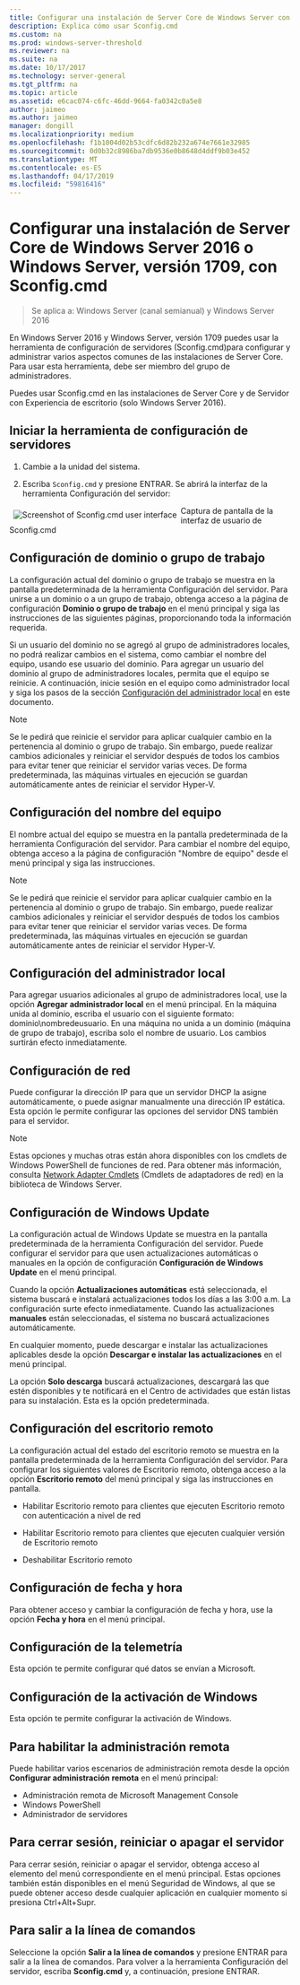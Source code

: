 ```yaml
---
title: Configurar una instalación de Server Core de Windows Server con Sconfig.cmd
description: Explica cómo usar Sconfig.cmd
ms.custom: na
ms.prod: windows-server-threshold
ms.reviewer: na
ms.suite: na
ms.date: 10/17/2017
ms.technology: server-general
ms.tgt_pltfrm: na
ms.topic: article
ms.assetid: e6cac074-c6fc-46dd-9664-fa0342c0a5e8
author: jaimeo
ms.author: jaimeo
manager: dongill
ms.localizationpriority: medium
ms.openlocfilehash: f1b1004d02b53cdfc6d82b232a674e7661e32985
ms.sourcegitcommit: 0d0b32c8986ba7db9536e0b8648d4ddf9b03e452
ms.translationtype: MT
ms.contentlocale: es-ES
ms.lasthandoff: 04/17/2019
ms.locfileid: "59816416"
---
```

# <a name="configure-a-server-core-installation-of-windows-server-2016-or-windows-server-version-1709-with-sconfigcmd"></a>Configurar una instalación de Server Core de Windows Server 2016 o Windows Server, versión 1709, con Sconfig.cmd
> Se aplica a: Windows Server (canal semianual) y Windows Server 2016

En Windows Server 2016 y Windows Server, versión 1709 puedes usar la herramienta de configuración de servidores (Sconfig.cmd)para configurar y administrar varios aspectos comunes de las instalaciones de Server Core. Para usar esta herramienta, debe ser miembro del grupo de administradores.  
  
Puedes usar Sconfig.cmd en las instalaciones de Server Core y de Servidor con Experiencia de escritorio (solo Windows Server 2016). 
  
## <a name="start-the-server-configuration-tool"></a>Iniciar la herramienta de configuración de servidores  
  
1.  Cambie a la unidad del sistema.  
  
2.  Escriba `Sconfig.cmd` y presione ENTRAR. Se abrirá la interfaz de la herramienta Configuración del servidor:  
  
 <img src="mainsconfigpage.png" style='float:left; padding:.5em;' alt="Screenshot of Sconfig.cmd user interface">  
Captura de pantalla de la interfaz de usuario de Sconfig.cmd  
  
##  <a name="BKMK_Domainworkgroup"></a> Configuración de dominio o grupo de trabajo  
 La configuración actual del dominio o grupo de trabajo se muestra en la pantalla predeterminada de la herramienta Configuración del servidor. Para unirse a un dominio o a un grupo de trabajo, obtenga acceso a la página de configuración **Dominio o grupo de trabajo** en el menú principal y siga las instrucciones de las siguientes páginas, proporcionando toda la información requerida.  
  
 Si un usuario del dominio no se agregó al grupo de administradores locales, no podrá realizar cambios en el sistema, como cambiar el nombre del equipo, usando ese usuario del dominio. Para agregar un usuario del dominio al grupo de administradores locales, permita que el equipo se reinicie. A continuación, inicie sesión en el equipo como administrador local y siga los pasos de la sección [Configuración del administrador local](assetId:///3c2f8ca4-6adc-4ebd-8daf-eb0de16c2c7d#BKMK_Localadministratorsettings) en este documento.  
  
> [!NOTE]
>  Se le pedirá que reinicie el servidor para aplicar cualquier cambio en la pertenencia al dominio o grupo de trabajo. Sin embargo, puede realizar cambios adicionales y reiniciar el servidor después de todos los cambios para evitar tener que reiniciar el servidor varias veces. De forma predeterminada, las máquinas virtuales en ejecución se guardan automáticamente antes de reiniciar el servidor Hyper-V.  
  
## <a name="computer-name-settings"></a>Configuración del nombre del equipo  
 El nombre actual del equipo se muestra en la pantalla predeterminada de la herramienta Configuración del servidor. Para cambiar el nombre del equipo, obtenga acceso a la página de configuración "Nombre de equipo" desde el menú principal y siga las instrucciones.  
  
> [!NOTE]
>  Se le pedirá que reinicie el servidor para aplicar cualquier cambio en la pertenencia al dominio o grupo de trabajo. Sin embargo, puede realizar cambios adicionales y reiniciar el servidor después de todos los cambios para evitar tener que reiniciar el servidor varias veces. De forma predeterminada, las máquinas virtuales en ejecución se guardan automáticamente antes de reiniciar el servidor Hyper-V.  
  
##  <a name="BKMK_Localadministratorsettings"></a> Configuración del administrador local  
 Para agregar usuarios adicionales al grupo de administradores local, use la opción **Agregar administrador local** en el menú principal. En la máquina unida al dominio, escriba el usuario con el siguiente formato: dominio\nombredeusuario. En una máquina no unida a un dominio (máquina de grupo de trabajo), escriba solo el nombre de usuario. Los cambios surtirán efecto inmediatamente.  
  
## <a name="network-settings"></a>Configuración de red  
 Puede configurar la dirección IP para que un servidor DHCP la asigne automáticamente, o puede asignar manualmente una dirección IP estática. Esta opción le permite configurar las opciones del servidor DNS también para el servidor.  
  
> [!NOTE]
>  Estas opciones y muchas otras están ahora disponibles con los cmdlets de Windows PowerShell de funciones de red. Para obtener más información, consulta [Network Adapter Cmdlets](https://technet.microsoft.com/library/jj134956.aspx) (Cmdlets de adaptadores de red) en la biblioteca de Windows Server.  
  
## <a name="windows-update-settings"></a>Configuración de Windows Update  
 La configuración actual de Windows Update se muestra en la pantalla predeterminada de la herramienta Configuración del servidor. Puede configurar el servidor para que usen actualizaciones automáticas o manuales en la opción de configuración **Configuración de Windows Update** en el menú principal.  
  
 Cuando la opción **Actualizaciones automáticas** está seleccionada, el sistema buscará e instalará actualizaciones todos los días a las 3:00 a.m. La configuración surte efecto inmediatamente. Cuando las actualizaciones **manuales** están seleccionadas, el sistema no buscará actualizaciones automáticamente.  
  
 En cualquier momento, puede descargar e instalar las actualizaciones aplicables desde la opción **Descargar e instalar las actualizaciones** en el menú principal.

 La opción **Solo descarga** buscará actualizaciones, descargará las que estén disponibles y te notificará en el Centro de actividades que están listas para su instalación. Esta es la opción predeterminada.  
  
## <a name="remote-desktop-settings"></a>Configuración del escritorio remoto  
 La configuración actual del estado del escritorio remoto se muestra en la pantalla predeterminada de la herramienta Configuración del servidor. Para configurar los siguientes valores de Escritorio remoto, obtenga acceso a la opción **Escritorio remoto** del menú principal y siga las instrucciones en pantalla.  
  
-   Habilitar Escritorio remoto para clientes que ejecuten Escritorio remoto con autenticación a nivel de red  
  
-   Habilitar Escritorio remoto para clientes que ejecuten cualquier versión de Escritorio remoto  
  
-   Deshabilitar Escritorio remoto  
  
## <a name="date-and-time-settings"></a>Configuración de fecha y hora  
 Para obtener acceso y cambiar la configuración de fecha y hora, use la opción **Fecha y hora** en el menú principal. 

## <a name="telemetry-settings"></a>Configuración de la telemetría
Esta opción te permite configurar qué datos se envían a Microsoft.

## <a name="windows-activation-settings"></a>Configuración de la activación de Windows
Esta opción te permite configurar la activación de Windows.
  
## <a name="to-enable-remote-management"></a>Para habilitar la administración remota  
Puede habilitar varios escenarios de administración remota desde la opción **Configurar administración remota** en el menú principal:  
  
-   Administración remota de Microsoft Management Console  
-   Windows PowerShell  
-   Administrador de servidores  
  
## <a name="to-log-off-restart-or-shut-down-the-server"></a>Para cerrar sesión, reiniciar o apagar el servidor  
 Para cerrar sesión, reiniciar o apagar el servidor, obtenga acceso al elemento del menú correspondiente en el menú principal. Estas opciones también están disponibles en el menú Seguridad de Windows, al que se puede obtener acceso desde cualquier aplicación en cualquier momento si presiona Ctrl+Alt+Supr.  
  
## <a name="to-exit-to-the-command-line"></a>Para salir a la línea de comandos  
 Seleccione la opción **Salir a la línea de comandos** y presione ENTRAR para salir a la línea de comandos. Para volver a la herramienta Configuración del servidor, escriba **Sconfig.cmd** y, a continuación, presione ENTRAR.